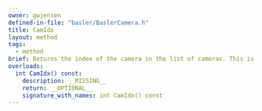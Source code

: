 ```yaml
---
owner: gwjensen
defined-in-file: "basler/BaslerCamera.h"
title: CamIdx
layout: method
tags:
  - method
brief: Returns the index of the camera in the list of cameras. This is unique to each camera.
overloads:
  int CamIdx() const:
    description: __MISSING__
    return: __OPTIONAL__
    signature_with_names: int CamIdx() const
---
```

